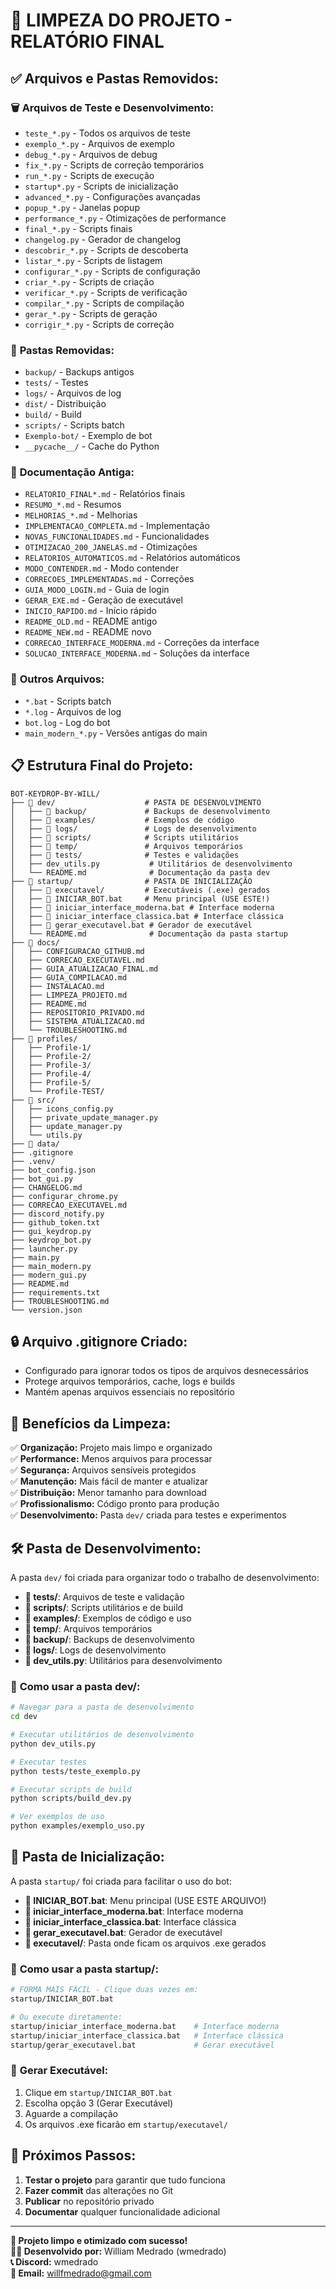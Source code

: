 # 🧹 LIMPEZA DO PROJETO - RELATÓRIO FINAL

## ✅ **Arquivos e Pastas Removidos:**

### 🗑️ **Arquivos de Teste e Desenvolvimento:**
- `teste_*.py` - Todos os arquivos de teste
- `exemplo_*.py` - Arquivos de exemplo
- `debug_*.py` - Arquivos de debug
- `fix_*.py` - Scripts de correção temporários
- `run_*.py` - Scripts de execução
- `startup*.py` - Scripts de inicialização
- `advanced_*.py` - Configurações avançadas
- `popup_*.py` - Janelas popup
- `performance_*.py` - Otimizações de performance
- `final_*.py` - Scripts finais
- `changelog.py` - Gerador de changelog
- `descobrir_*.py` - Scripts de descoberta
- `listar_*.py` - Scripts de listagem
- `configurar_*.py` - Scripts de configuração
- `criar_*.py` - Scripts de criação
- `verificar_*.py` - Scripts de verificação
- `compilar_*.py` - Scripts de compilação
- `gerar_*.py` - Scripts de geração
- `corrigir_*.py` - Scripts de correção

### 📁 **Pastas Removidas:**
- `backup/` - Backups antigos
- `tests/` - Testes
- `logs/` - Arquivos de log
- `dist/` - Distribuição
- `build/` - Build
- `scripts/` - Scripts batch
- `Exemplo-bot/` - Exemplo de bot
- `__pycache__/` - Cache do Python

### 📄 **Documentação Antiga:**
- `RELATORIO_FINAL*.md` - Relatórios finais
- `RESUMO_*.md` - Resumos
- `MELHORIAS_*.md` - Melhorias
- `IMPLEMENTACAO_COMPLETA.md` - Implementação
- `NOVAS_FUNCIONALIDADES.md` - Funcionalidades
- `OTIMIZACAO_200_JANELAS.md` - Otimizações
- `RELATORIOS_AUTOMATICOS.md` - Relatórios automáticos
- `MODO_CONTENDER.md` - Modo contender
- `CORRECOES_IMPLEMENTADAS.md` - Correções
- `GUIA_MODO_LOGIN.md` - Guia de login
- `GERAR_EXE.md` - Geração de executável
- `INICIO_RAPIDO.md` - Início rápido
- `README_OLD.md` - README antigo
- `README_NEW.md` - README novo
- `CORRECAO_INTERFACE_MODERNA.md` - Correções da interface
- `SOLUCAO_INTERFACE_MODERNA.md` - Soluções da interface

### 🔧 **Outros Arquivos:**
- `*.bat` - Scripts batch
- `*.log` - Arquivos de log
- `bot.log` - Log do bot
- `main_modern_*.py` - Versões antigas do main

## 📋 **Estrutura Final do Projeto:**

```
BOT-KEYDROP-BY-WILL/
├── 📁 dev/                    # PASTA DE DESENVOLVIMENTO
│   ├── 📁 backup/             # Backups de desenvolvimento
│   ├── 📁 examples/           # Exemplos de código
│   ├── 📁 logs/               # Logs de desenvolvimento
│   ├── 📁 scripts/            # Scripts utilitários
│   ├── 📁 temp/               # Arquivos temporários
│   ├── 📁 tests/              # Testes e validações
│   ├── dev_utils.py           # Utilitários de desenvolvimento
│   └── README.md              # Documentação da pasta dev
├── 📁 startup/                # PASTA DE INICIALIZAÇÃO
│   ├── 📁 executavel/         # Executáveis (.exe) gerados
│   ├── 🚀 INICIAR_BOT.bat     # Menu principal (USE ESTE!)
│   ├── 🎨 iniciar_interface_moderna.bat # Interface moderna
│   ├── 🔧 iniciar_interface_classica.bat # Interface clássica
│   ├── 🔨 gerar_executavel.bat # Gerador de executável
│   └── README.md              # Documentação da pasta startup
├── 📁 docs/
│   ├── CONFIGURACAO_GITHUB.md
│   ├── CORRECAO_EXECUTAVEL.md
│   ├── GUIA_ATUALIZACAO_FINAL.md
│   ├── GUIA_COMPILACAO.md
│   ├── INSTALACAO.md
│   ├── LIMPEZA_PROJETO.md
│   ├── README.md
│   ├── REPOSITORIO_PRIVADO.md
│   ├── SISTEMA_ATUALIZACAO.md
│   └── TROUBLESHOOTING.md
├── 📁 profiles/
│   ├── Profile-1/
│   ├── Profile-2/
│   ├── Profile-3/
│   ├── Profile-4/
│   ├── Profile-5/
│   └── Profile-TEST/
├── 📁 src/
│   ├── icons_config.py
│   ├── private_update_manager.py
│   ├── update_manager.py
│   └── utils.py
├── 📁 data/
├── .gitignore
├── .venv/
├── bot_config.json
├── bot_gui.py
├── CHANGELOG.md
├── configurar_chrome.py
├── CORRECAO_EXECUTAVEL.md
├── discord_notify.py
├── github_token.txt
├── gui_keydrop.py
├── keydrop_bot.py
├── launcher.py
├── main.py
├── main_modern.py
├── modern_gui.py
├── README.md
├── requirements.txt
├── TROUBLESHOOTING.md
└── version.json
```

## 🔒 **Arquivo .gitignore Criado:**
- Configurado para ignorar todos os tipos de arquivos desnecessários
- Protege arquivos temporários, cache, logs e builds
- Mantém apenas arquivos essenciais no repositório

## 🎯 **Benefícios da Limpeza:**

✅ **Organização:** Projeto mais limpo e organizado  
✅ **Performance:** Menos arquivos para processar  
✅ **Segurança:** Arquivos sensíveis protegidos  
✅ **Manutenção:** Mais fácil de manter e atualizar  
✅ **Distribuição:** Menor tamanho para download  
✅ **Profissionalismo:** Código pronto para produção  
✅ **Desenvolvimento:** Pasta `dev/` criada para testes e experimentos  

## 🛠️ **Pasta de Desenvolvimento:**

A pasta `dev/` foi criada para organizar todo o trabalho de desenvolvimento:

- **📁 tests/**: Arquivos de teste e validação
- **📁 scripts/**: Scripts utilitários e de build
- **📁 examples/**: Exemplos de código e uso
- **📁 temp/**: Arquivos temporários
- **📁 backup/**: Backups de desenvolvimento
- **📁 logs/**: Logs de desenvolvimento
- **🔧 dev_utils.py**: Utilitários para desenvolvimento

### 🚀 **Como usar a pasta dev/:**

```bash
# Navegar para a pasta de desenvolvimento
cd dev

# Executar utilitários de desenvolvimento
python dev_utils.py

# Executar testes
python tests/teste_exemplo.py

# Executar scripts de build
python scripts/build_dev.py

# Ver exemplos de uso
python examples/exemplo_uso.py
```

## 🚀 **Pasta de Inicialização:**

A pasta `startup/` foi criada para facilitar o uso do bot:

- **🚀 INICIAR_BOT.bat**: Menu principal (USE ESTE ARQUIVO!)
- **🎨 iniciar_interface_moderna.bat**: Interface moderna
- **🔧 iniciar_interface_classica.bat**: Interface clássica
- **🔨 gerar_executavel.bat**: Gerador de executável
- **📁 executavel/**: Pasta onde ficam os arquivos .exe gerados

### 🎯 **Como usar a pasta startup/:**

```bash
# FORMA MAIS FÁCIL - Clique duas vezes em:
startup/INICIAR_BOT.bat

# Ou execute diretamente:
startup/iniciar_interface_moderna.bat    # Interface moderna
startup/iniciar_interface_classica.bat   # Interface clássica
startup/gerar_executavel.bat             # Gerar executável
```

### 🔨 **Gerar Executável:**

1. Clique em `startup/INICIAR_BOT.bat`
2. Escolha opção 3 (Gerar Executável)
3. Aguarde a compilação
4. Os arquivos .exe ficarão em `startup/executavel/`

## 🚀 **Próximos Passos:**

1. **Testar o projeto** para garantir que tudo funciona
2. **Fazer commit** das alterações no Git
3. **Publicar** no repositório privado
4. **Documentar** qualquer funcionalidade adicional

---

**🎉 Projeto limpo e otimizado com sucesso!**  
**👨‍💻 Desenvolvido por:** William Medrado (wmedrado)  
**📞 Discord:** wmedrado  
**📧 Email:** willfmedrado@gmail.com
